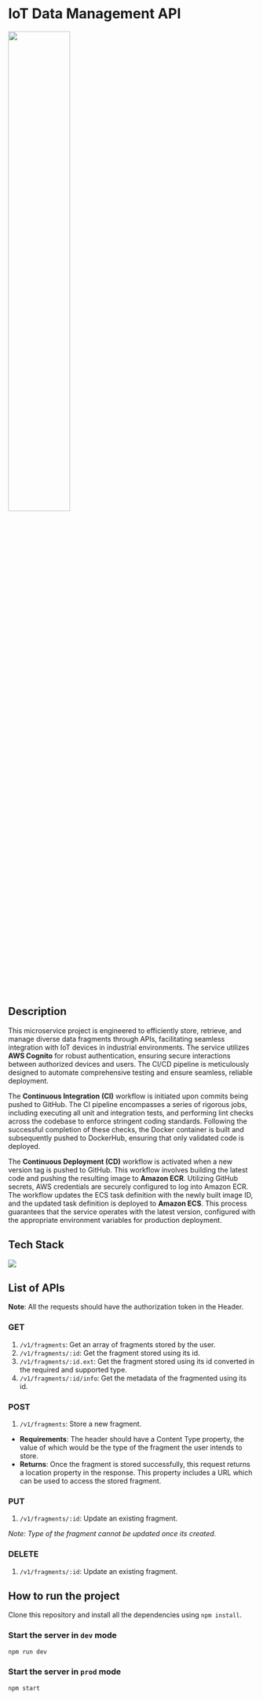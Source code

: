 # IoT Data Management API

[<img src="https://i.ytimg.com/vi/Hc79sDi3f0U/maxresdefault.jpg" width="50%">](https://www.youtube.com/watch?v=Hc79sDi3f0U "Now in Android: 55")

## Description

This microservice project is engineered to efficiently store, retrieve, and manage diverse data fragments through APIs, facilitating seamless integration with IoT devices in industrial environments. The service utilizes **AWS Cognito** for robust authentication, ensuring secure interactions between authorized devices and users. The CI/CD pipeline is meticulously designed to automate comprehensive testing and ensure seamless, reliable deployment.

The **Continuous Integration (CI)** workflow is initiated upon commits being pushed to GitHub. The CI pipeline encompasses a series of rigorous jobs, including executing all unit and integration tests, and performing lint checks across the codebase to enforce stringent coding standards. Following the successful completion of these checks, the Docker container is built and subsequently pushed to DockerHub, ensuring that only validated code is deployed.

The **Continuous Deployment (CD)** workflow is activated when a new version tag is pushed to GitHub. This workflow involves building the latest code and pushing the resulting image to **Amazon ECR**. Utilizing GitHub secrets, AWS credentials are securely configured to log into Amazon ECR. The workflow updates the ECS task definition with the newly built image ID, and the updated task definition is deployed to **Amazon ECS**. This process guarantees that the service operates with the latest version, configured with the appropriate environment variables for production deployment.

## Tech Stack

<img src="https://skillicons.dev/icons?i=nodejs,express,jest,docker,aws,githubactions,dynamodb" />

## List of APIs

**Note**: All the requests should have the authorization token in the Header. 

### GET 
1. `/v1/fragments`: Get an array of fragments stored by the user.
2. `/v1/fragments/:id`: Get the fragment stored using its id.
3. `/v1/fragments/:id.ext`: Get the fragment stored using its id converted in the required and supported type.
4. `/v1/fragments/:id/info`: Get the metadata of the fragmented using its id.

### POST
1. `/v1/fragments`: Store a new fragment.
- **Requirements**: The header should have a Content Type property, the value of which would be the type of the fragment the user intends to store.
- **Returns**: Once the fragment is stored successfully, this request returns a location property in the response. This property includes a URL which can be used to access the stored fragment.

### PUT
1. `/v1/fragments/:id`: Update an existing fragment.

*Note: Type of the fragment cannot be updated once its created.*

### DELETE
1. `/v1/fragments/:id`: Update an existing fragment.

## How to run the project

Clone this repository and install all the dependencies using `npm install`.

### Start the server in `dev` mode

```bash
npm run dev
```

### Start the server in `prod` mode

```bash
npm start
```

